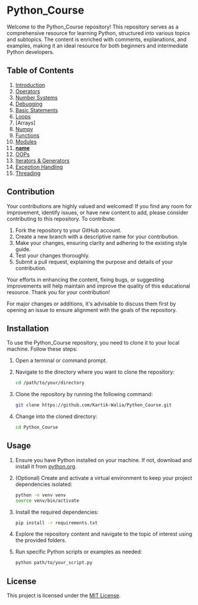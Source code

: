 # Python_Course

Welcome to the Python_Course repository! This repository serves as a comprehensive resource for learning Python, structured into various topics and subtopics. The content is enriched with comments, explanations, and examples, making it an ideal resource for both beginners and intermediate Python developers.

## Table of Contents

1. [Introduction](#1-introduction)
2. [Operators](#2-operators)
3. [Number Systems](#3-number-systems)
4. [Debugging](#4-debugging)
5. [Basic Statements](#5-basic-statements)
6. [Loops](#6-loops)
7. [Arrays]
8. [Numpy](#8-numpy)
9. [Functions](#9-functions)
10. [Modules](#10-modules)
11. [__name__](#11-name)
12. [OOPs](#12-oops)
13. [Iterators & Generators](#13-iterators--generators)
14. [Exception Handling](#14-exception-handling)
15. [Threading](#15-threading)
<!-- 
## Topics Covered

### 1. Introduction
- Variables
- Lists
- Tuples
- Sets
- Dictionaries
- Help option
- More on variables
- Datatypes
- User input

### 2. Operators
- Basic operators
- Swapping 2 variables
- Bitwise operators
- Math functions

### 3. Number Systems
- Number systems and conversion

### 4. Debugging
- PyCharm Debugging

### 5. Basic Statements
- CPU
- If-else statements
- Elif statements

### 6. Loops
- Loops
- While loop
- For loop
- Break, continue, pass
- For-else
- Patterns
- Prime numbers

### 7. Arrays
- Typecodes
- Array

### 8. Numpy
- Introduction to NumPy
- Creation of NumPy arrays
- Array operations
- Copy array
- Multi-dimensional array
- Matrix
- Matrix operations

### 9. Functions
- Functions
- Arguments
- Types of arguments
- Kwargs
- Global and local variables
- Pass list to function
- Fibonacci sequence
- Factorial
- Recursion
- Factorial recursion
- Lambda functions
- Lambda applications
- Decorators

### 10. Modules

### 11. __name__

### 12. OOPs
- OOPs introduction
- Class and object
- Constructor
- Types of variables
- Types of methods
- Inner class
- Inheritance
- Constructor in inheritance
- Polymorphism
- Duck typing
- Magic methods
- Magic methods list
- Operator overloading
- Method overloading
- Method overriding
- Abstract class and method

### 13. Iterators & Generators
- Iterators
- Generators

### 14. Exception Handling

### 15. Threading
- Threads
- Multithreading -->

## Contribution

Your contributions are highly valued and welcomed! If you find any room for improvement, identify issues, or have new content to add, please consider contributing to this repository. To contribute:

1. Fork the repository to your GitHub account.
2. Create a new branch with a descriptive name for your contribution.
3. Make your changes, ensuring clarity and adhering to the existing style guide.
4. Test your changes thoroughly.
5. Submit a pull request, explaining the purpose and details of your contribution.

Your efforts in enhancing the content, fixing bugs, or suggesting improvements will help maintain and improve the quality of this educational resource. Thank you for your contribution!

For major changes or additions, it's advisable to discuss them first by opening an issue to ensure alignment with the goals of the repository.

## Installation

To use the Python_Course repository, you need to clone it to your local machine. Follow these steps:

1. Open a terminal or command prompt.

2. Navigate to the directory where you want to clone the repository:

    ```bash
    cd /path/to/your/directory
    ```

3. Clone the repository by running the following command:

    ```bash
    git clone https://github.com/Kartik-Walia/Python_Course.git
    ```

4. Change into the cloned directory:

    ```bash
    cd Python_Course
    ```

## Usage

1. Ensure you have Python installed on your machine. If not, download and install it from [python.org](https://www.python.org/downloads/).

2. (Optional) Create and activate a virtual environment to keep your project dependencies isolated:

    ```bash
    python -m venv venv
    source venv/bin/activate
    ```

3. Install the required dependencies:

    ```bash
    pip install -r requirements.txt
    ```

4. Explore the repository content and navigate to the topic of interest using the provided folders.

5. Run specific Python scripts or examples as needed:

    ```bash
    python path/to/your_script.py
    ```


## License

This project is licensed under the [MIT License](LICENSE).